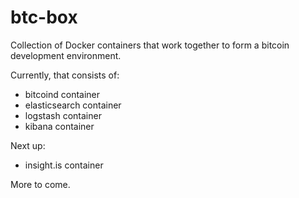 btc-box
=======

Collection of Docker containers that work together to form a bitcoin development environment.

Currently, that consists of:

* bitcoind container
* elasticsearch container
* logstash container
* kibana container

Next up:

* insight.is container

More to come.
